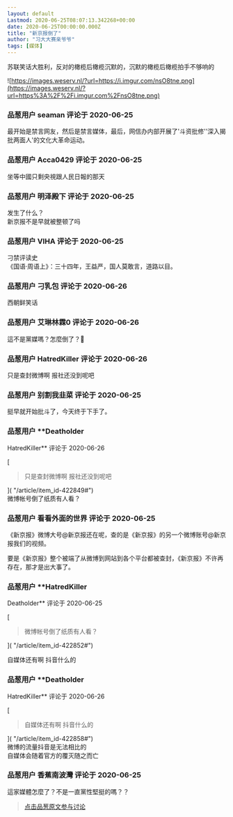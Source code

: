 ```yaml
---
layout: default
Lastmod: 2020-06-25T08:07:13.342268+00:00
date: 2020-06-25T00:00:00.000Z
title: "新京报倒了"
author: "习大大赛亲爷爷"
tags: [媒体]
---
```


苏联笑话大胜利，反对的橄榄后橄榄沉默的，沉默的橄榄后橄榄拍手不够响的  
  
  
![https://images.weserv.nl/?url=https://i.imgur.com/nsO8tne.png](https://images.weserv.nl/?url=https%3A%2F%2Fi.imgur.com%2FnsO8tne.png)

            
### 品葱用户 **seaman** 评论于 2020-06-25
        
最开始是禁言网友，然后是禁言媒体，最后，网信办内部开展了'斗资批修''深入揭批两面人'的文化大革命运动。
        


            
### 品葱用户 **Acca0429** 评论于 2020-06-25
        
坐等中國只剩央視跟人民日報的那天
        


            
### 品葱用户 **明泽殿下** 评论于 2020-06-25
        
发生了什么？  
新京报不是早就被整顿了吗
        


            
### 品葱用户 **VIHA** 评论于 2020-06-25
        
刁禁评读史  
《国语·周语上》：三十四年，王益严，国人莫敢言，道路以目。
        


            
### 品葱用户 **刁乳包** 评论于 2020-06-26
        
西朝鲜笑话
        


            
### 品葱用户 **艾琳林霖0** 评论于 2020-06-26
        
這不是黨媒嗎？怎麼倒了？🧐
        


            
### 品葱用户 **HatredKiller** 评论于 2020-06-26
        
只是查封微博啊 报社还没到呢吧
        


            
### 品葱用户 **别割我韭菜** 评论于 2020-06-25
        
挺早就开始批斗了，今天终于下手了。
        


            
### 品葱用户 **Deatholder 
HatredKiller** 评论于 2020-06-26
        
[

> 只是查封微博啊 报社还没到呢吧

]( "/article/item_id-422849#")  
微博帐号倒了纸质有人看？
        


            
### 品葱用户 **看看外面的世界** 评论于 2020-06-25
        
《新京报》微博大号@新京报还在呢，查的是《新京报》的另一个微博账号@新京报我们的视频。  
  
要是《新京报》整个被端了从微博到网站到各个平台都被查封，《新京报》不许再存在，那才是出大事了。
        


            
### 品葱用户 **HatredKiller 
Deatholder** 评论于 2020-06-25
        
[

> 微博帐号倒了纸质有人看？

]( "/article/item_id-422852#")  
  
自媒体还有啊 抖音什么的
        


            
### 品葱用户 **Deatholder 
HatredKiller** 评论于 2020-06-26
        
[

> 自媒体还有啊 抖音什么的

]( "/article/item_id-422858#")  
微博的流量抖音是无法相比的  
自媒体会随着官方的覆灭随之而亡
        


            
### 品葱用户 **香蕉南波灣** 评论于 2020-06-25
        
這家媒體怎麼了？不是一直黨性堅挺的嗎？？
        






> [点击品葱原文参与讨论](https://pincong.rocks/article/id-20826__sort_key-agree_count__sort-DESC)

